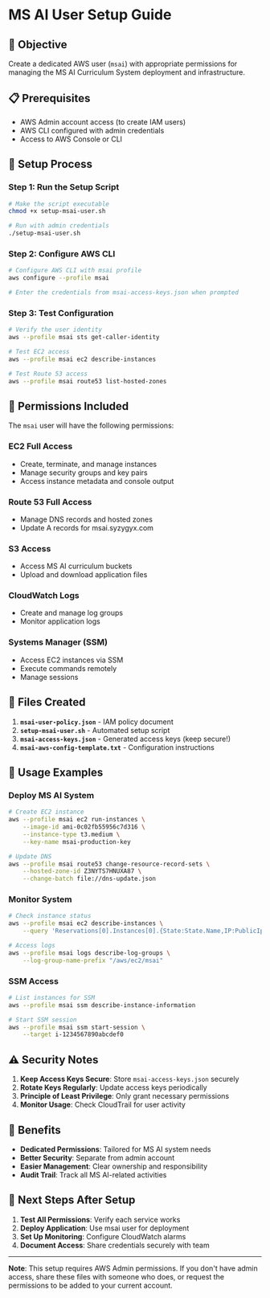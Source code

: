 # MS AI User Setup Guide

## 🎯 **Objective**
Create a dedicated AWS user (`msai`) with appropriate permissions for managing the MS AI Curriculum System deployment and infrastructure.

## 📋 **Prerequisites**
- AWS Admin account access (to create IAM users)
- AWS CLI configured with admin credentials
- Access to AWS Console or CLI

## 🚀 **Setup Process**

### **Step 1: Run the Setup Script**
```bash
# Make the script executable
chmod +x setup-msai-user.sh

# Run with admin credentials
./setup-msai-user.sh
```

### **Step 2: Configure AWS CLI**
```bash
# Configure AWS CLI with msai profile
aws configure --profile msai

# Enter the credentials from msai-access-keys.json when prompted
```

### **Step 3: Test Configuration**
```bash
# Verify the user identity
aws --profile msai sts get-caller-identity

# Test EC2 access
aws --profile msai ec2 describe-instances

# Test Route 53 access
aws --profile msai route53 list-hosted-zones
```

## 🔐 **Permissions Included**

The `msai` user will have the following permissions:

### **EC2 Full Access**
- Create, terminate, and manage instances
- Manage security groups and key pairs
- Access instance metadata and console output

### **Route 53 Full Access**
- Manage DNS records and hosted zones
- Update A records for msai.syzygyx.com

### **S3 Access**
- Access MS AI curriculum buckets
- Upload and download application files

### **CloudWatch Logs**
- Create and manage log groups
- Monitor application logs

### **Systems Manager (SSM)**
- Access EC2 instances via SSM
- Execute commands remotely
- Manage sessions

## 📁 **Files Created**

1. **`msai-user-policy.json`** - IAM policy document
2. **`setup-msai-user.sh`** - Automated setup script
3. **`msai-access-keys.json`** - Generated access keys (keep secure!)
4. **`msai-aws-config-template.txt`** - Configuration instructions

## 🔧 **Usage Examples**

### **Deploy MS AI System**
```bash
# Create EC2 instance
aws --profile msai ec2 run-instances \
    --image-id ami-0c02fb55956c7d316 \
    --instance-type t3.medium \
    --key-name msai-production-key

# Update DNS
aws --profile msai route53 change-resource-record-sets \
    --hosted-zone-id Z3NYTS7HNUXA87 \
    --change-batch file://dns-update.json
```

### **Monitor System**
```bash
# Check instance status
aws --profile msai ec2 describe-instances \
    --query 'Reservations[0].Instances[0].{State:State.Name,IP:PublicIpAddress}'

# Access logs
aws --profile msai logs describe-log-groups \
    --log-group-name-prefix "/aws/ec2/msai"
```

### **SSM Access**
```bash
# List instances for SSM
aws --profile msai ssm describe-instance-information

# Start SSM session
aws --profile msai ssm start-session \
    --target i-1234567890abcdef0
```

## ⚠️ **Security Notes**

1. **Keep Access Keys Secure**: Store `msai-access-keys.json` securely
2. **Rotate Keys Regularly**: Update access keys periodically
3. **Principle of Least Privilege**: Only grant necessary permissions
4. **Monitor Usage**: Check CloudTrail for user activity

## 🎉 **Benefits**

- **Dedicated Permissions**: Tailored for MS AI system needs
- **Better Security**: Separate from admin account
- **Easier Management**: Clear ownership and responsibility
- **Audit Trail**: Track all MS AI-related activities

## 🔄 **Next Steps After Setup**

1. **Test All Permissions**: Verify each service works
2. **Deploy Application**: Use msai user for deployment
3. **Set Up Monitoring**: Configure CloudWatch alarms
4. **Document Access**: Share credentials securely with team

---

**Note**: This setup requires AWS Admin permissions. If you don't have admin access, share these files with someone who does, or request the permissions to be added to your current account.
